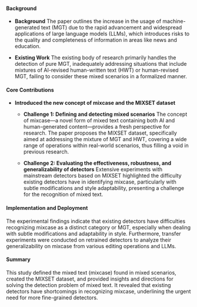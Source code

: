 #### Background
- **Background**
The paper outlines the increase in the usage of machine-generated text (MGT) due to the rapid advancement and widespread applications of large language models (LLMs), which introduces risks to the quality and completeness of information in areas like news and education.

- **Existing Work**
The existing body of research primarily handles the detection of pure MGT, inadequately addressing situations that include mixtures of AI-revised human-written text (HWT) or human-revised MGT, failing to consider these mixed scenarios in a formalized manner.

#### Core Contributions
- **Introduced the new concept of mixcase and the MIXSET dataset**
    - **Challenge 1: Defining and detecting mixed scenarios**
        The concept of mixcase—a novel form of mixed text containing both AI and human-generated content—provides a fresh perspective for research. The paper proposes the MIXSET dataset, specifically aimed at addressing the mixture of MGT and HWT, covering a wide range of operations within real-world scenarios, thus filling a void in previous research.

    - **Challenge 2: Evaluating the effectiveness, robustness, and generalizability of detectors**
        Extensive experiments with mainstream detectors based on MIXSET highlighted the difficulty existing detectors have in identifying mixcase, particularly with subtle modifications and style adaptability, presenting a challenge for the recognition of mixed text.

#### Implementation and Deployment
The experimental findings indicate that existing detectors have difficulties recognizing mixcase as a distinct category or MGT, especially when dealing with subtle modifications and adaptability in style. Furthermore, transfer experiments were conducted on retrained detectors to analyze their generalizability on mixcase from various editing operations and LLMs.

#### Summary
This study defined the mixed text (mixcase) found in mixed scenarios, created the MIXSET dataset, and provided insights and directions for solving the detection problem of mixed text. It revealed that existing detectors have shortcomings in recognizing mixcase, underlining the urgent need for more fine-grained detectors.